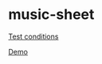 # music-sheet
[Test conditions](https://gist.github.com/mkozhukh/66a94a835d393908323b44084f5b3725)

[Demo](https://ihargit.github.io/music-sheet/)
